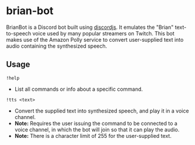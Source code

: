 # brian-bot

BrianBot is a Discord bot built using [discordjs](https://github.com/discordjs/discord.js/). It emulates the "Brian" text-to-speech voice used by many popular streamers on Twitch. This bot makes use of the Amazon Polly service to convert user-supplied text into audio containing the synthesized speech.

## Usage
`!help`
- List all commands or info about a specific command.

`!tts <text>`
- Convert the supplied text into synthesized speech, and play it in a voice channel.
- **Note:** Requires the user issuing the command to be connected to a voice channel, in which the bot will join so that it can play the audio.
- **Note:** There is a character limit of 255 for the user-supplied text.
